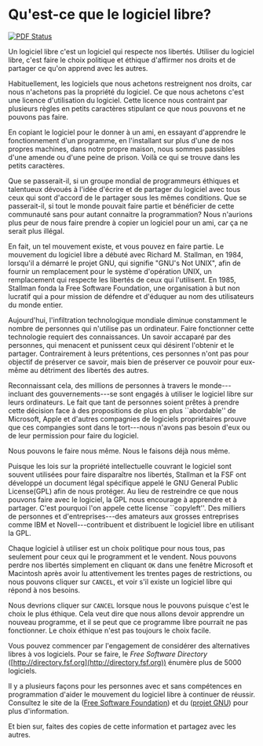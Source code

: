 # Qu'est-ce que le logiciel libre?

[![PDF Status](https://www.sharelatex.com/github/repos/MaisonLogicielLibre/WhatIsFreeSoftware/builds/latest/badge.svg)](https://www.sharelatex.com/github/repos/MaisonLogicielLibre/WhatIsFreeSoftware/builds/latest/output.pdf)

Un logiciel libre c'est un logiciel qui respecte nos libertés. Utiliser du
logiciel libre, c'est faire le choix politique et éthique d'affirmer nos droits
et de partager ce qu'on apprend avec les autres.

Habituellement, les logiciels que nous achetons restreignent nos droits, car
nous n'achetons pas la propriété du logiciel. Ce que nous achetons c'est une
licence d'utilisation du logiciel. Cette licence nous contraint par plusieurs
règles en petits caractères stipulant ce que nous pouvons et ne pouvons pas
faire.

En copiant le logiciel pour le donner à un ami, en essayant d'apprendre le
fonctionnement d'un programme, en l'installant sur plus d'une de nos propres
machines, dans notre propre maison, nous sommes passibles d'une amende ou d'une
peine de prison. Voilà ce qui se trouve dans les petits caractères.

Que se passerait-il, si un groupe mondial de programmeurs éthiques et
talentueux dévoués à l'idée d'écrire et de partager du logiciel avec tous ceux
qui sont d'accord de le partager sous les mêmes conditions. Que se
passerait-il, si tout le monde pouvait faire partie et bénéficier de cette
communauté sans pour autant connaitre la programmation? Nous n'aurions plus
peur de nous faire prendre à copier un logiciel pour un ami, car ça ne serait
plus illégal.

En fait, un tel mouvement existe, et vous pouvez en faire partie. Le mouvement
du logiciel libre a débuté avec Richard M. Stallman, en 1984, lorsqu'il a
démarré le projet GNU, qui signifie "GNU's Not UNIX", afin de fournir un remplacement pour le système d'opération UNIX, un remplacement qui respecte les libertés de ceux qui l'utilisent. En 1985, Stallman fonda la Free Software Foundation, une organisation à but non lucratif qui a pour mission de défendre et d'éduquer au nom des utilisateurs du monde entier.

Aujourd'hui, l'infiltration technologique mondiale diminue constamment le
nombre de personnes qui n'utilise pas un ordinateur. Faire fonctionner cette
technologie requiert des connaissances. Un savoir accaparé par des personnes,
qui menacent et punissent ceux qui désirent l'obtenir et le partager.
Contrairement à leurs prétentions, ces personnes n'ont pas pour objectif de
préserver ce savoir, mais bien de préserver ce pouvoir pour eux-même au
détriment des libertés des autres.

Reconnaissant cela, des millions de personnes à travers le monde---incluant des
gouvernements---se sont engagés à utiliser le logiciel libre sur leurs
ordinateurs. Le fait que tant de personnes soient prêtes à prendre cette
décision face à des propositions de plus en plus ``abordable'' de Microsoft,
Apple et d'autres compagnies de logiciels propriétaires prouve que ces
compangies sont dans le tort---nous n'avons pas besoin d'eux ou de leur
permission pour faire du logiciel.

Nous pouvons le faire nous même. Nous le faisons déjà nous même.

Puisque les lois sur la propriété intellectuelle couvrant le logiciel sont
souvent utilisées pour faire disparaître nos libertés, Stallman et la FSF ont
développé un document légal spécifique appelé le GNU General Public
License(GPL) afin de nous protéger. Au lieu de restreindre ce que nous pouvons
faire avec le logiciel, la GPL nous encourage à apprendre et à partager. C'est
pourquoi l'on appele cette license ``copyleft''. Des milliers de personnes et
d'entreprises---des amateurs aux grosses entreprises comme IBM et
Novell---contribuent et distribuent le logiciel libre en utilisant la GPL.

Chaque logiciel à utiliser est un choix politique pour nous tous, pas seulement
pour ceux qui le programment et le vendent. Nous pouvons perdre nos libertés
simplement en cliquant ```OK``` dans une fenêtre Microsoft et Macintosh après
avoir lu attentivement les trentes pages de restrictions, ou nous pouvons
cliquer sur ```CANCEL```, et voir s'il existe un logiciel libre qui répond à
nos besoins.

Nous devrions cliquer sur ```CANCEL``` lorsque nous le pouvons puisque c'est le
choix le plus éthique. Cela veut dire que nous allons devoir apprendre un
nouveau programme, et il se peut que ce programme libre pourrait ne pas
fonctionner. Le choix éthique n'est pas toujours le choix facile.

Vous pouvez commencer par l'engagement de considérer des alternatives libres à
vos logiciels. Pour se faire, le *Free Software Directory*
([http://directory.fsf.org](http://directory.fsf.org)) énumère plus de 5000 logiciels.

Il y a plusieurs façons pour les personnes avec et sans compétences en
programmation d'aider le mouvement du logiciel libre à continuer de réussir.
Consultez le site de la ([Free Software Foundation](http://www.fsf.org)) et du
([projet GNU](http://www.gnu.org)) pour plus d'information.

Et bien sur, faites des copies de cette information et partagez avec les
autres.
